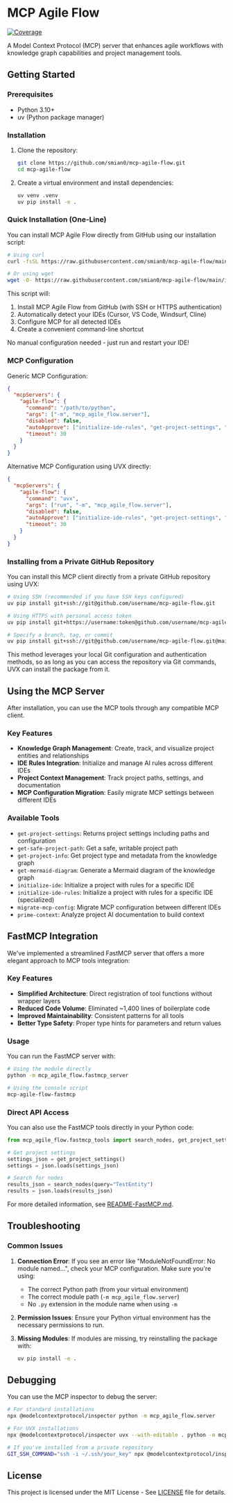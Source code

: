 # MCP Agile Flow

[![Coverage](https://github.com/yourusername/mcp-agile-flow/raw/main/badges/coverage.svg)](https://yourusername.github.io/mcp-agile-flow/)

A Model Context Protocol (MCP) server that enhances agile workflows with knowledge graph capabilities and project management tools.

## Getting Started

### Prerequisites
- Python 3.10+
- uv (Python package manager)

### Installation

1. Clone the repository:
   ```bash
   git clone https://github.com/smian0/mcp-agile-flow.git
   cd mcp-agile-flow
   ```

2. Create a virtual environment and install dependencies:
   ```bash
   uv venv .venv
   uv pip install -e .
   ```

### Quick Installation (One-Line)

You can install MCP Agile Flow directly from GitHub using our installation script:

```bash
# Using curl
curl -fsSL https://raw.githubusercontent.com/smian0/mcp-agile-flow/main/install.sh | bash

# Or using wget
wget -O- https://raw.githubusercontent.com/smian0/mcp-agile-flow/main/install.sh | bash
```

This script will:
1. Install MCP Agile Flow from GitHub (with SSH or HTTPS authentication)
2. Automatically detect your IDEs (Cursor, VS Code, Windsurf, Cline)
3. Configure MCP for all detected IDEs
4. Create a convenient command-line shortcut

No manual configuration needed - just run and restart your IDE!

### MCP Configuration

Generic MCP Configuration:
```json
{
  "mcpServers": {
    "agile-flow": {
      "command": "/path/to/python",
      "args": ["-m", "mcp_agile_flow.server"],
      "disabled": false,
      "autoApprove": ["initialize-ide-rules", "get-project-settings", "read_graph", "get_mermaid_diagram"],
      "timeout": 30
    }
  }
}
```

Alternative MCP Configuration using UVX directly:
```json
{
  "mcpServers": {
    "agile-flow": {
      "command": "uvx",
      "args": ["run", "-m", "mcp_agile_flow.server"],
      "disabled": false,
      "autoApprove": ["initialize-ide-rules", "get-project-settings", "read_graph", "get_mermaid_diagram"],
      "timeout": 30
    }
  }
}
```

### Installing from a Private GitHub Repository

You can install this MCP client directly from a private GitHub repository using UVX:

```bash
# Using SSH (recommended if you have SSH keys configured)
uv pip install git+ssh://git@github.com/username/mcp-agile-flow.git

# Using HTTPS with personal access token
uv pip install git+https://username:token@github.com/username/mcp-agile-flow.git

# Specify a branch, tag, or commit
uv pip install git+ssh://git@github.com/username/mcp-agile-flow.git@main
```

This method leverages your local Git configuration and authentication methods, so as long as you can access the repository via Git commands, UVX can install the package from it.

## Using the MCP Server

After installation, you can use the MCP tools through any compatible MCP client.

### Key Features

- **Knowledge Graph Management**: Create, track, and visualize project entities and relationships
- **IDE Rules Integration**: Initialize and manage AI rules across different IDEs
- **Project Context Management**: Track project paths, settings, and documentation
- **MCP Configuration Migration**: Easily migrate MCP settings between different IDEs

### Available Tools

- `get-project-settings`: Returns project settings including paths and configuration
- `get-safe-project-path`: Get a safe, writable project path
- `get-project-info`: Get project type and metadata from the knowledge graph
- `get-mermaid-diagram`: Generate a Mermaid diagram of the knowledge graph
- `initialize-ide`: Initialize a project with rules for a specific IDE
- `initialize-ide-rules`: Initialize a project with rules for a specific IDE (specialized)
- `migrate-mcp-config`: Migrate MCP configuration between different IDEs
- `prime-context`: Analyze project AI documentation to build context

## FastMCP Integration

We've implemented a streamlined FastMCP server that offers a more elegant approach to MCP tools integration:

### Key Features

- **Simplified Architecture**: Direct registration of tool functions without wrapper layers
- **Reduced Code Volume**: Eliminated ~1,400 lines of boilerplate code
- **Improved Maintainability**: Consistent patterns for all tools
- **Better Type Safety**: Proper type hints for parameters and return values

### Usage

You can run the FastMCP server with:

```bash
# Using the module directly
python -m mcp_agile_flow.fastmcp_server

# Using the console script
mcp-agile-flow-fastmcp
```

### Direct API Access

You can also use the FastMCP tools directly in your Python code:

```python
from mcp_agile_flow.fastmcp_tools import search_nodes, get_project_settings

# Get project settings
settings_json = get_project_settings()
settings = json.loads(settings_json)

# Search for nodes
results_json = search_nodes(query="TestEntity")
results = json.loads(results_json)
```

For more detailed information, see [README-FastMCP.md](README-FastMCP.md).

## Troubleshooting

### Common Issues

1. **Connection Error**: If you see an error like "ModuleNotFoundError: No module named...", check your MCP configuration. Make sure you're using:
   - The correct Python path (from your virtual environment)
   - The correct module path (`-m mcp_agile_flow.server`) 
   - No `.py` extension in the module name when using `-m`

2. **Permission Issues**: Ensure your Python virtual environment has the necessary permissions to run.

3. **Missing Modules**: If modules are missing, try reinstalling the package with:
   ```bash
   uv pip install -e .
   ```

## Debugging

You can use the MCP inspector to debug the server:

```bash
# For standard installations
npx @modelcontextprotocol/inspector python -m mcp_agile_flow.server

# For UVX installations 
npx @modelcontextprotocol/inspector uvx --with-editable . python -m mcp_agile_flow.server

# If you've installed from a private repository
GIT_SSH_COMMAND="ssh -i ~/.ssh/your_key" npx @modelcontextprotocol/inspector uvx --with mcp-agile-flow python -m mcp_agile_flow.server
```

## License

This project is licensed under the MIT License - See [LICENSE](LICENSE) file for details.